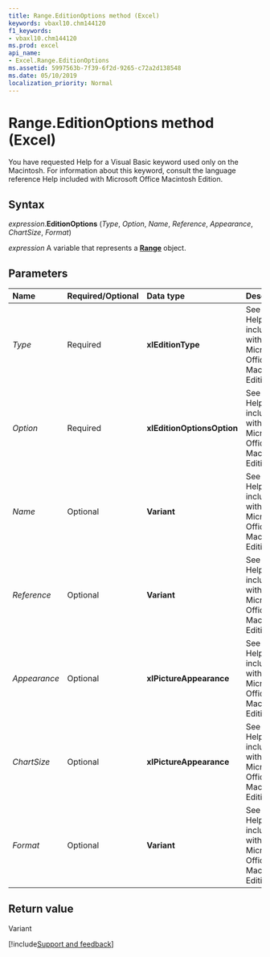```yaml
---
title: Range.EditionOptions method (Excel)
keywords: vbaxl10.chm144120
f1_keywords:
- vbaxl10.chm144120
ms.prod: excel
api_name:
- Excel.Range.EditionOptions
ms.assetid: 5997563b-7f39-6f2d-9265-c72a2d138548
ms.date: 05/10/2019
localization_priority: Normal
---
```



# Range.EditionOptions method (Excel)

You have requested Help for a Visual Basic keyword used only on the Macintosh. For information about this keyword, consult the language reference Help included with Microsoft Office Macintosh Edition.


## Syntax

_expression_.**EditionOptions** (_Type_, _Option_, _Name_, _Reference_, _Appearance_, _ChartSize_, _Format_)

_expression_ A variable that represents a **[Range](excel.range(object).md)** object.


## Parameters

|Name|Required/Optional|Data type|Description|
|:-----|:-----|:-----|:-----|
| _Type_|Required| **xlEditionType**|See the Help included with Microsoft Office Macintosh Edition.|
| _Option_|Required| **xlEditionOptionsOption**|See the Help included with Microsoft Office Macintosh Edition.|
| _Name_|Optional| **Variant**|See the Help included with Microsoft Office Macintosh Edition.|
| _Reference_|Optional| **Variant**|See the Help included with Microsoft Office Macintosh Edition.|
| _Appearance_|Optional| **xlPictureAppearance**|See the Help included with Microsoft Office Macintosh Edition.|
| _ChartSize_|Optional| **xlPictureAppearance**|See the Help included with Microsoft Office Macintosh Edition.|
| _Format_|Optional| **Variant**|See the Help included with Microsoft Office Macintosh Edition.|

## Return value

Variant




[!include[Support and feedback](~/includes/feedback-boilerplate.md)]